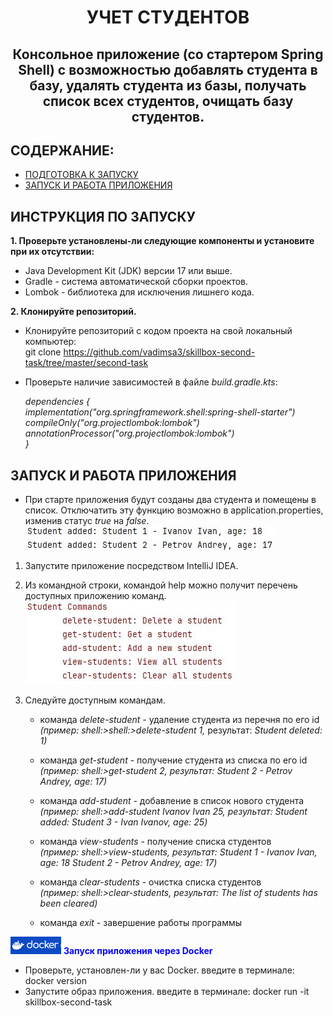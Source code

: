 <h1 align="center">УЧЕТ СТУДЕНТОВ</h1>
<h2 align="center">Консольное приложение (со стартером Spring Shell) с возможностью добавлять студента в базу, удалять студента из базы, получать список всех студентов, очищать базу студентов.</h2>

## **СОДЕРЖАНИЕ:** ##
* [ПОДГОТОВКА К ЗАПУСКУ](#инструкция_по_запуску)
* [ЗАПУСК И РАБОТА ПРИЛОЖЕНИЯ](#запуск_и_работа)

<a name="инструкция_по_запуску"></a>
## **ИНСТРУКЦИЯ ПО ЗАПУСКУ** ##

**1. Проверьте установлены-ли следующие компоненты и установите при их отсутствии:**
* Java Development Kit (JDK) версии 17 или выше.
* Gradle - система автоматической сборки проектов.
* Lombok - библиотека для исключения лишнего кода.

**2. Клонируйте репозиторий.**  
* Клонируйте репозиторий с кодом проекта на свой локальный компьютер:  
git clone https://github.com/vadimsa3/skillbox-second-task/tree/master/second-task

* Проверьте наличие зависимостей в файле _build.gradle.kts_:

    _dependencies {  
    implementation("org.springframework.shell:spring-shell-starter")  
    compileOnly("org.projectlombok:lombok")  
    annotationProcessor("org.projectlombok:lombok")  
    }_ 

<a name="запуск_и_работа"></a>
## **ЗАПУСК И РАБОТА ПРИЛОЖЕНИЯ** ##

* При старте приложения будут созданы два студента и помещены в список.
  Отключатить эту функцию возможно в application.properties, изменив статус _true_ на _false_.  
  ![Изображение](https://github.com/vadimsa3/skillbox-second-task/blob/master/second-task/src/main/resources/raw/start-create.jpg "Создание студентов по умолчанию")

1. Запустите приложение посредством IntelliJ IDEA.
2. Из командной строки, командой help можно получит перечень доступных приложению команд.
   ![Изображение](https://github.com/vadimsa3/skillbox-second-task/blob/master/second-task/src/main/resources/raw/list-commands.jpg "Доступные команды")

3. Следуйте доступным командам.

   * команда _delete-student_ - удаление студента из перечня по его id  
   _(пример: shell:>shell:>delete-student 1,_
   результат: _Student deleted: 1)_

   * команда _get-student_ - получение студента из списка по его id  
     _(пример: shell:>get-student 2,
     результат: _Student 2 - Petrov Andrey, age: 17)__

   * команда _add-student_ - добавление в список нового студента  
     _(пример: shell:>add-student Ivanov Ivan 25,
   результат: _Student added: Student 3 - Ivan Ivanov, age: 25)__

   * команда _view-students_ - получение списка студентов  
     _(пример: shell:>view-students,_
     _результат:_ _Student 1 - Ivanov Ivan, age: 18 Student 2 - Petrov Andrey, age: 17)_

   * команда _clear-students_ - очистка списка студентов  
       _(пример: shell:>clear-students,_
       _результат:_ _The list of students has been cleared)_

   * команда _exit_ - завершение работы программы  

  ![Изображение](https://github.com/vadimsa3/skillbox-second-task/blob/master/second-task/src/main/resources/raw/docker.png)
  <font color="blue"> **Запуск приложения через Docker** </font>
* Проверьте, установлен-ли у вас Docker.
  введите в терминале: docker version
* Запустите образ приложения.
  введите в терминале: docker run -it skillbox-second-task

